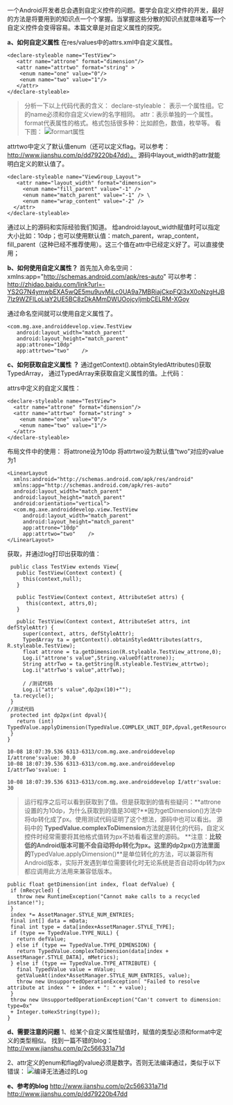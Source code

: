 一个Android开发者总会遇到自定义控件的问题。要学会自定义控件的开发，最好的方法是将要用到的知识点一个个掌握。当掌握这些分散的知识点就意味着写一个自定义控件会变得容易。本篇文章是对自定义属性的探究。

**a、如何自定义属性**
在res/values中的attrs.xml中自定义属性。
```
<declare-styleable name="TestView">    
   <attr name="attrone" format="dimension"/>    
   <attr name="attrtwo" format="string" >    
    <enum name="one" value="0"/>    
    <enum name="two" value="1"/>
   </attr>
</declare-styleable>
```
>分析一下以上代码代表的含义：
declare-styleable： 表示一个属性组。它的name必须和你自定义view的名字相同。
attr：表示单独的一个属性。format代表属性的格式。格式包括很多种：比如颜色，数值，枚举等。 看下图：
![formart属性](http://upload-images.jianshu.io/upload_images/1930161-fb522ea97f5c93e8.png?imageMogr2/auto-orient/strip%7CimageView2/2/w/1240)

attrtwo中定义了默认值enum（还可以定义flag。可以参考：http://www.jianshu.com/p/dd79220b47dd）。
源码中layout_width的attr就能明白定义的默认值了。

```
<declare-styleable name="ViewGroup_Layout">
   <attr name="layout_width" format="dimension">
     <enum name="fill_parent" value="-1" /> 
     <enum name="match_parent" value="-1" /> \
     <enum name="wrap_content" value="-2" /> 
  </attr> 
</declare-styleable>
```
通过以上的源码和实际经验我们知道。 给android:layout_width赋值时可以指定大小比如：10dp；也可以使用默认值：match_parent，wrap_content，fill_parent（这种已经不推荐使用）。这三个值在attr中已经定义好了。可以直接使用；

**b、如何使用自定义属性？**
首先加入命名空间：xmlns:app="http://schemas.android.com/apk/res-auto" 
可以参考：
http://zhidao.baidu.com/link?url=-YS2G7N4ymwbEXA5wQE5mu9uvMiLc0UA9a7MBRiajCkpFQl3xX0oNzgHJB7lz9WZFlLoLiaY2UE5BC8zDkAMmDWUOojcyIjmbCELRM-XGoy

通过命名空间就可以使用自定义属性了。
```
<com.mg.axe.androiddevelop.view.TestView   
   android:layout_width="match_parent"    
   android:layout_height="match_parent"    
   app:attrone="10dp"   
   app:attrtwo="two"    />
```

**c、如何获取自定义属性 ？**
通过getContext().obtainStyledAttributes()获取TypedArray，
通过TypedArray来获取自定义属性的值。上代码：

attrs中定义的自定义属性：
```
<declare-styleable name="TestView">    
  <attr name="attrone" format="dimension"/>    
  <attr name="attrtwo" format="string" >    
    <enum name="one" value="0"/>    
    <enum name="two" value="1"/>
  </attr>
</declare-styleable>
```

布局文件中的使用：
将attrone设为10dp
将attrtwo设为默认值“two”对应的value为1
```
<LinearLayout 
  xmlns:android="http://schemas.android.com/apk/res/android"
  xmlns:app="http://schemas.android.com/apk/res-auto"   
  android:layout_width="match_parent"    
  android:layout_height="match_parent"    
  android:orientation="vertical">
  <com.mg.axe.androiddevelop.view.TestView   
     android:layout_width="match_parent"    
     android:layout_height="match_parent"    
     app:attrone="10dp"   
     app:attrtwo="two"    />
</LinearLayout>
```

获取，并通过log打印出获取的值：

```
 public class TestView extends View{
   public TestView(Context context) {
     this(context,null);
   }

   public TestView(Context context, AttributeSet attrs) {
      this(context, attrs,0);
   }

   public TestView(Context context, AttributeSet attrs, int defStyleAttr) {
     super(context, attrs, defStyleAttr);
     TypedArray ta = getContext().obtainStyledAttributes(attrs, R.styleable.TestView);
     float attrone = ta.getDimension(R.styleable.TestView_attrone,0);
     Log.i("attrone's value",String.valueOf(attrone));
     String attrTwo = ta.getString(R.styleable.TestView_attrtwo);
     Log.i("attrTwo's value",attrTwo);

     / /测试代码
     Log.i("attr's value",dp2px(10)+"");
  ta.recycle();
 }
//测试代码
 protected int dp2px(int dpval){
   return (int) TypedValue.applyDimension(TypedValue.COMPLEX_UNIT_DIP,dpval,getResources().getDisplayMetrics());
 }
}
```

```
10-08 18:07:39.536 6313-6313/com.mg.axe.androiddevelop I/attrone'svalue: 30.0
10-08 18:07:39.536 6313-6313/com.mg.axe.androiddevelop I/attrTwo'svalue: 1

10-08 18:07:39.536 6313-6313/com.mg.axe.androiddevelop I/attr'svalue: 30
```
>运行程序之后可以看到获取到了值。但是获取到的值有些疑问：**attrone设置的为10dp，为什么获取到的值是30呢?**因为getDimension()方法中将dp转化成了px。使用测试代码证明了这个想法，源码中也可以看出。
源码中的 **TypedValue.complexToDimension**方法就是转化的代码，自定义控件时经常需要将其他格式值转为px不妨看看这里的源码。
**注意：**比较低的Android版本可能不会自动将dp转化为px。这里的dp2px()方法里面的**TypedValue.applyDimension()**是单位转化的方法，可以兼容所有Android版本，实际开发遇到单位需要转化时无论系统是否自动将dp转为px都应调用此方法用来兼容低版本。
```
public float getDimension(int index, float defValue) {
 if (mRecycled) {
   throw new RuntimeException("Cannot make calls to a recycled instance!");
 }
 index *= AssetManager.STYLE_NUM_ENTRIES;
 final int[] data = mData;
 final int type = data[index+AssetManager.STYLE_TYPE];
 if (type == TypedValue.TYPE_NULL) {
   return defValue;
 } else if (type == TypedValue.TYPE_DIMENSION) {
   return TypedValue.complexToDimension(data[index + AssetManager.STYLE_DATA], mMetrics);
 } else if (type == TypedValue.TYPE_ATTRIBUTE) {
   final TypedValue value = mValue;
   getValueAt(index*AssetManager.STYLE_NUM_ENTRIES, value);
   throw new UnsupportedOperationException( "Failed to resolve attribute at index " + index + ": " + value);
 }
 throw new UnsupportedOperationException("Can't convert to dimension: type=0x"
 + Integer.toHexString(type));
}
```

**d、需要注意的问题**
1、给某个自定义属性赋值时，赋值的类型必须和format中定义的类型相似。
找到一篇不错的blog：http://www.jianshu.com/p/2c566331a71d

2、attr定义的enum和flag的value必须是数字。否则无法编译通过，类似于以下错误：
![编译无法通过的Log](http://upload-images.jianshu.io/upload_images/1930161-76fefa03db67967e.png?imageMogr2/auto-orient/strip%7CimageView2/2/w/1240)

**e、参考的blog**
http://www.jianshu.com/p/2c566331a71d
http://www.jianshu.com/p/dd79220b47dd
